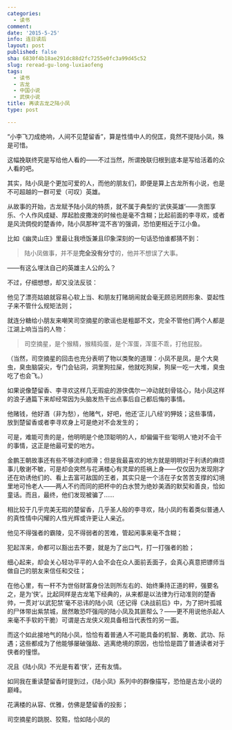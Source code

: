 ```yaml
---
categories:
  - 读书
comment: 
date: '2015-5-25'
info: 连日读后
layout: post
published: false
sha: 6830f4b18ae291dc88d2fc7255e0fc3a99d45c52
slug: reread-gu-long-luxiaofeng
tags:
  - 读书
  - 古龙
  - 中国小说
  - 武侠小说
title: 再读古龙之陆小凤
type: post

---
```



“小李飞刀成绝响，人间不见楚留香”，算是性情中人的倪匡，竟然不提陆小凤，殊是可惜。

这幅挽联终究是写给他人看的——不过当然，所谓挽联归根到底本是写给活着的众人看的吧。

其实，陆小凤是个更加可爱的人，而他的朋友们，即便是算上古龙所有小说，也是不可超越的一群可爱（可叹）英雄。

从故事的开始，古龙赋予陆小凤的特质，就不属于典型的‘武侠英雄’——贪图享乐、个人作风成疑、厚起脸皮撒泼的时候也是毫不含糊；比起前面的李寻欢，或者是风流倜傥的楚香帅，陆小凤那种‘混不吝’的强调，恐怕更相近于江小鱼。

比如《幽灵山庄》里最让我喷饭兼且印象深刻的一句话恐怕谁都猜不到：

> 陆小凤做事，并不是**完全没有分寸**的，他并不想误了大事。

——有这么埋汰自己的英雄主人公的么？

不过，仔细想想，却又没法反驳：

他见了漂亮姑娘就容易心软上当、和朋友打赌胡闹就会毫无顾忌罔顾形象、耍起性子来不管什么规矩法则；

就连分糖给小朋友来嘲笑司空摘星的歌谣也是粗鄙不文，完全不管他们两个人都是江湖上响当当的人物：

> 司空摘星，是个猴精，猴精捣蛋，是个浑蛋，浑蛋不乖，打他屁股。

（当然，司空摘星的回击也充分表明了物以类聚的道理：小凤不是凤，是个大臭虫，臭虫脑袋尖，专门会钻洞，洞里狗拉屎，他就吃狗屎，狗屎一吃一大堆，臭虫吃了也会飞。）

如果说像楚留香、李寻欢这样几无瑕疵的游侠偶尔一冲动就刻骨铭心，陆小凤这样的浪子通篇下来却经常因为头脑发热干出点事后自己都后悔的事情。

他赌钱，他好酒（非为愁），他赌气，好吧，他还‘正儿八经’的狎妓；这些事情，放到楚留香或者李寻欢身上可是绝对不会发生的；

可是，难能可贵的是，他明明是个绝顶聪明的人，却偏偏干些‘聪明人’绝对不会干的事情，这正是他最可爱的地方。

金鹏王朝故事还有些不够流利顺滑；但是我最喜欢的地方就是明明对于利诱的麻烦事儿敬谢不敏，可是却会突然与花满楼心有灵犀的揽祸上身——仅仅因为发现刚才还在劝诱他们的、看上去富可敌国的王者，其实只是一个活在子女苦苦支撑的幻境里地可怜老人——两人不约而同的把杯中的白水赞为绝妙美酒的默契和善良，恰如童话。而且，最终，他们发现被骗了……

相比较于几乎完美无瑕的楚留香，几乎圣人般的李寻欢，陆小凤的有着类似普通人的真性情中闪耀的人性光辉或许更让人亲近。

他见不得强者的霸陵，见不得弱者的苦难，管起闲事来毫不含糊；

犯起浑来，命都可以豁出去不要，就是为了出口气，打一打强者的脸；

细心起来，却会关心轻功平平的人会不会在众人面前丢面子，会真心真意把镖师当做自己的朋友来信任和交往；

在他心里，有一杆不为世俗财富身份法则所左右的、始终秉持正道的秤，强要名之，是为‘侠’。比起同样是古龙笔下经典的，从来都是以法律为行动准则的楚香帅，一贯对‘以武犯禁’毫不忌讳的陆小凤（还记得《决战前后》中，为了把叶孤城的尸体带出紫禁城，居然敢恐吓强闯的陆小凤及其匪帮么？——更不用说他杀起人来毫不手软的干脆）可谓是古龙侠义观具备相当代表性的另一面。

而这个如此接地气的陆小凤，恰恰有着普通人不可能具备的机智、勇敢、武功、际遇；这些都成为了他能够屡破强敌、逃离绝境的原因，也恰恰是圆了普通读者对于侠者的憧憬。

况且《陆小凤》不光是有着‘侠’，还有友情。

如同我在重读楚留香时提到过，《陆小凤》系列中的群像描写，恐怕是古龙小说的巅峰。

花满楼的从容、优雅，仿佛是楚留香的投影；

司空摘星的跳脱、狡黠，恰如陆小凤的



